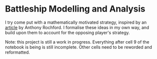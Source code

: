 # Battleship Modelling and Analysis

I try come put with a mathematically motivated strategy, inspired by an [article](https://austinrochford.com/posts/2021-09-02-battleship-bayes.html) by Anthony Rochford. I formalise these ideas in my own way, and build upon them to account for the opposing player's strategy.

Note: this project is still a work in progress. Everything after cell 9 of the notebook is being is still incomplete. Other cells need to be reworded and reformatted.
